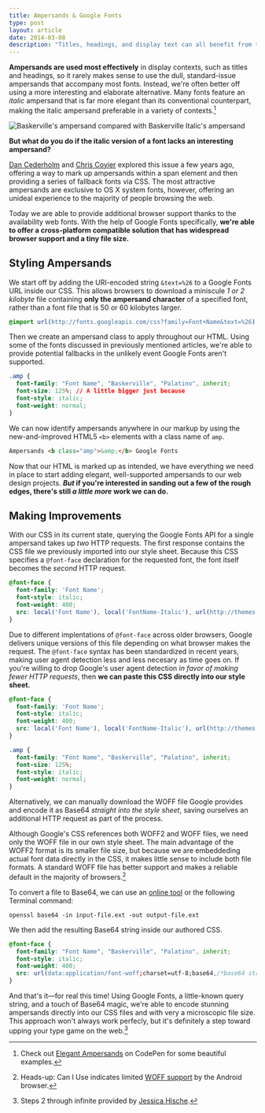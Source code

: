 ```yaml
---
title: Ampersands & Google Fonts
type: post
layout: article
date: 2014-03-08
description: "Titles, headings, and display text can all benefit from the use of a well-placed ampersand. Today Google Fonts makes using beautiful ampersands on the web easier and more widely supported than ever before."
---
```


<b class="post-lead">Ampersands are used most effectively</b> in display contexts, such as titles and headings, so it rarely makes sense to use the dull, standard-issue ampersands that accompany most fonts. Instead, we're often better off using a more interesting and elaborate alternative. Many fonts feature an _italic_ ampersand that is far more elegant than its conventional counterpart, making the italic ampersand preferable in a variety of contexts.[^1]

![Baskerville's ampersand compared with Baskerville Italic's ampersand][baskerville-ampersands]

**But what do you do if the italic version of a font lacks an interesting ampersand?**

[Dan Cederholm][simplebits-ampersand] and [Chris Coyier][csstricks-ampersand] explored this issue a few years ago, offering a way to mark up ampersands within a span element and then providing a series of fallback fonts via CSS. The most attractive ampersands are exclusive to OS X system fonts, however, offering an unideal experience to the majority of people browsing the web.

Today we are able to provide additional browser support thanks to the availability web fonts. With the help of Google Fonts specifically, **we're able to offer a cross-platform compatible solution that has widespread browser support and a tiny file size.**

Styling Ampersands
------------------

We start off by adding the URI-encoded string `&text=%26` to a Google Fonts URL inside our CSS. This allows browsers to download a miniscule _1 or 2 kilobyte_ file containing **only the ampersand character** of a specified font, rather than a font file that is 50 or 60 kilobytes larger.

```css
@import url(http://fonts.googleapis.com/css?family=Font+Name&text=%26);
```

Then we create an ampersand class to apply throughout our HTML. Using some of the fonts discussed in previously mentioned articles, we're able to provide potential fallbacks in the unlikely event Google Fonts aren't supported.

```css
.amp {
  font-family: "Font Name", "Baskerville", "Palatino", inherit;
  font-size: 125%; // A little bigger just because
  font-style: italic;
  font-weight: normal;
}
```

We can now identify ampersands anywhere in our markup by using the new-and-improved HTML5 `<b>` elements with a class name of `amp`.

```html
Ampersands <b class="amp">&amp;</b> Google Fonts
```

Now that our HTML is marked up as intended, we have everything we need in place to start adding elegant, well-supported ampersands to our web design projects. **_But_ if you're interested in sanding out a few of the rough edges, there's still _a little more_ work we can do.**

Making Improvements
-------------------

With our CSS in its current state, querying the Google Fonts API for a single ampersand takes up _two_ HTTP requests. The first response contains the CSS file we previously imported into our style sheet. Because this CSS specifies a `@font-face` declaration for the requested font, the font itself becomes the _second_ HTTP request.

```css
@font-face {
  font-family: 'Font Name';
  font-style: italic;
  font-weight: 400;
  src: local('Font Name'), local('FontName-Italic'), url(http://themes.googleusercontent.com/licensed/font?kit=V_k5El2vkhx93NlGwmIB5Y3CqX6P7Jx8H90cFJ_LRto) format('woff2'), url(http://themes.googleusercontent.com/licensed/font?kit=p0-i_LrFh6jEfrY2wE1ZTo3CqX6P7Jx8H90cFJ_LRto) format('woff');
}
```

Due to different implentations of `@font-face` across older browsers, Google delivers unique versions of this file depending on what browser makes the request. The `@font-face` syntax has been standardized in recent years, making user agent detection less and less necesary as time goes on. If you're willing to drop Google's user agent detection *in favor of making fewer HTTP requests*, then **we can paste this CSS directly into our style sheet.**

```css
@font-face {
  font-family: 'Font Name';
  font-style: italic;
  font-weight: 400;
  src: local('Font Name'), local('FontName-Italic'), url(http://themes.googleusercontent.com/licensed/font?kit=V_k5El2vkhx93NlGwmIB5Y3CqX6P7Jx8H90cFJ_LRto) format('woff2'), url(http://themes.googleusercontent.com/licensed/font?kit=p0-i_LrFh6jEfrY2wE1ZTo3CqX6P7Jx8H90cFJ_LRto) format('woff');
}

.amp {
  font-family: "Font Name", "Baskerville", "Palatino", inherit;
  font-size: 125%;
  font-style: italic;
  font-weight: normal;
}
```

Alternatively, we can manually download the WOFF file Google provides and encode it as Base64 _straight into the style sheet_, saving ourselves an additional HTTP request as part of the process.

Although Google's CSS references both WOFF2 and WOFF files, we need only the WOFF file in our own style sheet. The main advantage of the WOFF2 format is its smaller file size, but because we are embeddeding actual font data directly in the CSS, it makes little sense to include both file formats. A standard WOFF file has better support and makes a reliable default in the majority of browsers.[^2]

To convert a file to Base64, we can use an [online tool][base64-encoder] or the following Terminal command:

```shell
openssl base64 -in input-file.ext -out output-file.ext
```

We then add the resulting Base64 string inside our authored CSS.

```css
@font-face {
  font-family: "Font Name", "Baskerville", "Palatino", inherit;
  font-style: italic;
  font-weight: 400;
  src: url(data:application/font-woff;charset=utf-8;base64,/*base64 string*/) format('woff');
}
```

And that's it&mdash;for real this time! Using Google Fonts, a little-known query string, and a touch of Base64 magic, we're able to encode stunning ampersands directly into our CSS files and with very a microscopic file size. This approach won't always work perfecly, but it's definitely a step toward upping your type game on the web.[^3]

[^1]: Check out [Elegant Ampersands][codepen-ampersands] on CodePen for some beautiful examples.
[^2]: Heads-up: Can I Use indicates limited [WOFF support][caniuse-woff] by the Android browser.
[^3]: Steps 2 through infinite provided by [Jessica Hische][jessicahische-type].

[base64-encoder]: http://www.motobit.com/util/base64-decoder-encoder.asp
[caniuse-woff]: http://caniuse.com/#search=woff
[codepen-ampersands]: http://codepen.io/johndjameson/full/qzmFf
[csstricks-ampersand]: http://css-tricks.com/using-the-best-ampersand-available/
[jessicahische-type]: http://jessicahische.is/talkingtype
[simplebits-ampersand]: http://simplebits.com/notebook/2008/08/14/ampersands-2/

[baskerville-ampersands]: assets/images/ampersands-baskerville.svg
